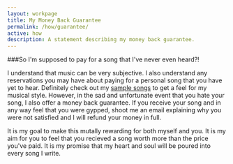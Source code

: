 ```yaml
---
layout: workpage
title: My Money Back Guarantee
permalink: /how/guarantee/
active: how
description: A statement describing my money back guarantee.
---
```


###So I'm supposed to pay for a song that I've never even heard?!

I understand that music can be very subjective. I also understand any reservations you may have about paying for a personal song that you have yet to hear. Definitely check out my [sample songs](/sample) to get a feel for my musical style. However, in the sad and unfortunate event that you hate your song, I also offer a money back guarantee. If you receive your song and in any way feel that you were gypped, shoot me an email explaining why you were not satisfied and I will refund your money in full. 

It is my goal to make this mutally rewarding for both myself and you. It is my aim for you to feel that you recieved a song worth more than the price you've paid. It is my promise that my heart and soul will be poured into every song I write.  

<!--- {% include blogs.html %} -->